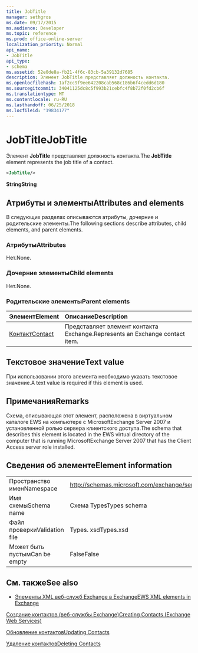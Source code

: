 ```yaml
---
title: JobTitle
manager: sethgros
ms.date: 09/17/2015
ms.audience: Developer
ms.topic: reference
ms.prod: office-online-server
localization_priority: Normal
api_name:
- JobTitle
api_type:
- schema
ms.assetid: 52e0de8a-fb21-4f6c-83cb-5a39132d7685
description: Элемент JobTitle представляет должность контакта.
ms.openlocfilehash: 1af2cc9f9ee642208cab568c186b6f4cedd6d180
ms.sourcegitcommit: 34041125dc8c5f993b21cebfc4f8b72f0fd2cb6f
ms.translationtype: MT
ms.contentlocale: ru-RU
ms.lasthandoff: 06/25/2018
ms.locfileid: "19834177"
---
```

# <a name="jobtitle"></a><span data-ttu-id="fabd5-103">JobTitle</span><span class="sxs-lookup"><span data-stu-id="fabd5-103">JobTitle</span></span>

<span data-ttu-id="fabd5-104">Элемент **JobTitle** представляет должность контакта.</span><span class="sxs-lookup"><span data-stu-id="fabd5-104">The **JobTitle** element represents the job title of a contact.</span></span> 
  
```xml
<JobTitle/>
```

 <span data-ttu-id="fabd5-105">**String**</span><span class="sxs-lookup"><span data-stu-id="fabd5-105">**String**</span></span>
## <a name="attributes-and-elements"></a><span data-ttu-id="fabd5-106">Атрибуты и элементы</span><span class="sxs-lookup"><span data-stu-id="fabd5-106">Attributes and elements</span></span>

<span data-ttu-id="fabd5-107">В следующих разделах описываются атрибуты, дочерние и родительские элементы.</span><span class="sxs-lookup"><span data-stu-id="fabd5-107">The following sections describe attributes, child elements, and parent elements.</span></span>
  
### <a name="attributes"></a><span data-ttu-id="fabd5-108">Атрибуты</span><span class="sxs-lookup"><span data-stu-id="fabd5-108">Attributes</span></span>

<span data-ttu-id="fabd5-109">Нет.</span><span class="sxs-lookup"><span data-stu-id="fabd5-109">None.</span></span>
  
### <a name="child-elements"></a><span data-ttu-id="fabd5-110">Дочерние элементы</span><span class="sxs-lookup"><span data-stu-id="fabd5-110">Child elements</span></span>

<span data-ttu-id="fabd5-111">Нет.</span><span class="sxs-lookup"><span data-stu-id="fabd5-111">None.</span></span>
  
### <a name="parent-elements"></a><span data-ttu-id="fabd5-112">Родительские элементы</span><span class="sxs-lookup"><span data-stu-id="fabd5-112">Parent elements</span></span>

|<span data-ttu-id="fabd5-113">**Элемент**</span><span class="sxs-lookup"><span data-stu-id="fabd5-113">**Element**</span></span>|<span data-ttu-id="fabd5-114">**Описание**</span><span class="sxs-lookup"><span data-stu-id="fabd5-114">**Description**</span></span>|
|:-----|:-----|
|[<span data-ttu-id="fabd5-115">Контакт</span><span class="sxs-lookup"><span data-stu-id="fabd5-115">Contact</span></span>](contact.md) <br/> |<span data-ttu-id="fabd5-116">Представляет элемент контакта Exchange.</span><span class="sxs-lookup"><span data-stu-id="fabd5-116">Represents an Exchange contact item.</span></span>  <br/> |
   
## <a name="text-value"></a><span data-ttu-id="fabd5-117">Текстовое значение</span><span class="sxs-lookup"><span data-stu-id="fabd5-117">Text value</span></span>

<span data-ttu-id="fabd5-118">При использовании этого элемента необходимо указать текстовое значение.</span><span class="sxs-lookup"><span data-stu-id="fabd5-118">A text value is required if this element is used.</span></span>
  
## <a name="remarks"></a><span data-ttu-id="fabd5-119">Примечания</span><span class="sxs-lookup"><span data-stu-id="fabd5-119">Remarks</span></span>

<span data-ttu-id="fabd5-120">Схема, описывающая этот элемент, расположена в виртуальном каталоге EWS на компьютере с MicrosoftExchange Server 2007 и установленной ролью сервера клиентского доступа.</span><span class="sxs-lookup"><span data-stu-id="fabd5-120">The schema that describes this element is located in the EWS virtual directory of the computer that is running MicrosoftExchange Server 2007 that has the Client Access server role installed.</span></span>
  
## <a name="element-information"></a><span data-ttu-id="fabd5-121">Сведения об элементе</span><span class="sxs-lookup"><span data-stu-id="fabd5-121">Element information</span></span>

|||
|:-----|:-----|
|<span data-ttu-id="fabd5-122">Пространство имен</span><span class="sxs-lookup"><span data-stu-id="fabd5-122">Namespace</span></span>  <br/> |http://schemas.microsoft.com/exchange/services/2006/types  <br/> |
|<span data-ttu-id="fabd5-123">Имя схемы</span><span class="sxs-lookup"><span data-stu-id="fabd5-123">Schema name</span></span>  <br/> |<span data-ttu-id="fabd5-124">Схема Types</span><span class="sxs-lookup"><span data-stu-id="fabd5-124">Types schema</span></span>  <br/> |
|<span data-ttu-id="fabd5-125">Файл проверки</span><span class="sxs-lookup"><span data-stu-id="fabd5-125">Validation file</span></span>  <br/> |<span data-ttu-id="fabd5-126">Types. xsd</span><span class="sxs-lookup"><span data-stu-id="fabd5-126">Types.xsd</span></span>  <br/> |
|<span data-ttu-id="fabd5-127">Может быть пустым</span><span class="sxs-lookup"><span data-stu-id="fabd5-127">Can be empty</span></span>  <br/> |<span data-ttu-id="fabd5-128">False</span><span class="sxs-lookup"><span data-stu-id="fabd5-128">False</span></span>  <br/> |
   
## <a name="see-also"></a><span data-ttu-id="fabd5-129">См. также</span><span class="sxs-lookup"><span data-stu-id="fabd5-129">See also</span></span>



- [<span data-ttu-id="fabd5-130">Элементы XML веб-служб Exchange в Exchange</span><span class="sxs-lookup"><span data-stu-id="fabd5-130">EWS XML elements in Exchange</span></span>](ews-xml-elements-in-exchange.md)


[<span data-ttu-id="fabd5-131">Создание контактов (веб-службы Exchange)</span><span class="sxs-lookup"><span data-stu-id="fabd5-131">Creating Contacts (Exchange Web Services)</span></span>](http://msdn.microsoft.com/library/4845917e-70d1-481c-bbd7-011ec6571789%28Office.15%29.aspx)
  
[<span data-ttu-id="fabd5-132">Обновление контактов</span><span class="sxs-lookup"><span data-stu-id="fabd5-132">Updating Contacts</span></span>](http://msdn.microsoft.com/library/9a865953-b94a-4229-b632-2dee433314be%28Office.15%29.aspx)
  
[<span data-ttu-id="fabd5-133">Удаление контактов</span><span class="sxs-lookup"><span data-stu-id="fabd5-133">Deleting Contacts</span></span>](http://msdn.microsoft.com/library/fcc3dc84-cd3e-455e-a1a7-ae6921c9b588%28Office.15%29.aspx)

